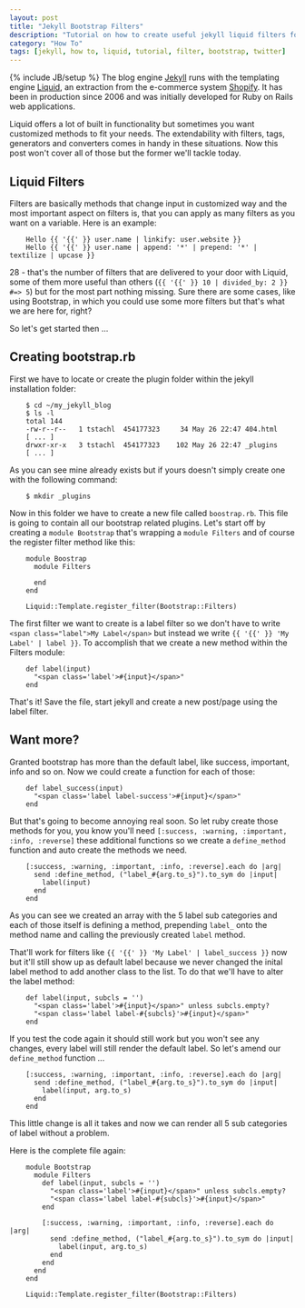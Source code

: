```yaml
---
layout: post
title: "Jekyll Bootstrap Filters"
description: "Tutorial on how to create useful jekyll liquid filters for twitter bootstrap"
category: "How To"
tags: [jekyll, how to, liquid, tutorial, filter, bootstrap, twitter]
---
```

{% include JB/setup %}
The blog engine [Jekyll][] runs with the templating engine [Liquid][], an extraction from the
e-commerce system [Shopify][]. It has been in production since 2006 and was initially
developed for Ruby on Rails web applications.

Liquid offers a lot of built in functionality but sometimes you want customized methods to fit
your needs. The extendability with filters, tags, generators and converters comes in handy in
these situations. Now this post won't cover all of those but the former we'll tackle today.

## Liquid Filters
Filters are basically methods that change input in customized way and the most important aspect
on filters is, that you can apply as many filters as you want on a variable. Here is an example:

        Hello {{ '{{' }} user.name | linkify: user.website }}
        Hello {{ '{{' }} user.name | append: '*' | prepend: '*' | textilize | upcase }}

28 - that's the number of filters that are delivered to your door with Liquid, some of them more
useful than others (`{{ '{{' }} 10 | divided_by: 2 }} #=> 5`) but for the most part nothing
missing. Sure there are some cases, like using Bootstrap, in which you could use some more
filters but that's what we are here for, right?

So let's get started then ...

## Creating bootstrap.rb
First we have to locate or create the plugin folder within the jekyll installation folder:

        $ cd ~/my_jekyll_blog
        $ ls -l
        total 144
        -rw-r--r--   1 tstachl  454177323     34 May 26 22:47 404.html
        [ ... ]
        drwxr-xr-x   3 tstachl  454177323    102 May 26 22:47 _plugins
        [ ... ]

As you can see mine already exists but if yours doesn't simply create one with the following
command:

        $ mkdir _plugins

Now in this folder we have to create a new file called `boostrap.rb`. This file is going to
contain all our bootstrap related plugins. Let's start off by creating a `module Bootstrap`
that's wrapping a `module Filters` and of course the register filter method like this:

        module Boostrap
          module Filters
            
          end
        end
        
        Liquid::Template.register_filter(Bootstrap::Filters)

The first filter we want to create is a label filter so we don't have to write
`<span class="label">My Label</span>` but instead we write `{{ '{{' }} 'My Label' | label }}`.
To accomplish that we create a new method within the Filters module:

        def label(input)
          "<span class='label'>#{input}</span>"
        end

That's it! Save the file, start jekyll and create a new post/page using the label filter.

## Want more?
Granted bootstrap has more than the default label, like success, important, info and so on. Now
we could create a function for each of those:

        def label_success(input)
          "<span class='label label-success'>#{input}</span>"
        end

But that's going to become annoying real soon. So let ruby create those methods for you, you
know you'll need `[:success, :warning, :important, :info, :reverse]` these additional functions
so we create a `define_method` function and auto create the methods we need.

        [:success, :warning, :important, :info, :reverse].each do |arg|
          send :define_method, ("label_#{arg.to_s}").to_sym do |input|
            label(input)
          end
        end

As you can see we created an array with the 5 label sub categories and each of those itself is
defining a method, prepending `label_` onto the method name and calling the previously created
`label` method.

That'll work for filters like `{{ '{{' }} 'My Label' | label_success }}` now but it'll still
show up as default label because we never changed the inital label method to add another class
to the list. To do that we'll have to alter the label method:

        def label(input, subcls = '')
          "<span class='label'>#{input}</span>" unless subcls.empty?
          "<span class='label label-#{subcls}'>#{input}</span>"
        end

If you test the code again it should still work but you won't see any changes, every label will
still render the default label. So let's amend our `define_method` function ...

        [:success, :warning, :important, :info, :reverse].each do |arg|
          send :define_method, ("label_#{arg.to_s}").to_sym do |input|
            label(input, arg.to_s)
          end
        end

This little change is all it takes and now we can render all 5 sub categories of label without
a problem.

Here is the complete file again:

        module Bootstrap
          module Filters
            def label(input, subcls = '')
              "<span class='label'>#{input}</span>" unless subcls.empty?
              "<span class='label label-#{subcls}'>#{input}</span>"
            end
            
            [:success, :warning, :important, :info, :reverse].each do |arg|
              send :define_method, ("label_#{arg.to_s}").to_sym do |input|
                label(input, arg.to_s)
              end
            end
          end
        end
        
        Liquid::Template.register_filter(Bootstrap::Filters)

[jekyll]: http://jekyllbootstrap.com/
[liquid]: http://liquidmarkup.org/
[shopify]: http://shopify.com/